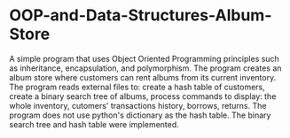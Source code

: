 # OOP-and-Data-Structures-Album-Store
A simple program that uses Object Oriented Programming principles such as inheritance, encapsulation, and polymorphism.
The program creates an album store where customers can rent albums from its current inventory.
The program reads external files to: 
	create a hash table of customers,
	create a binary search tree of albums,
	process commands to display: the whole inventory, cutomers' transactions history, borrows, returns.
The program does not use python's dictionary as the hash table. The binary search tree and hash table were implemented.
